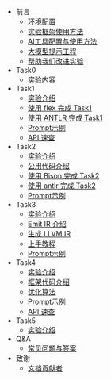 <!-- _sidebar.md -->

* 前言
  * [环境配置](introduction/environment.md)
  * [实验框架使用方法](introduction/howtouse.md)
  <!-- * [在线评测系统使用方法](introduction/autograder.md) -->
  * [AI工具配置与使用方法](introduction/aitools.md)
  * [大模型提示工程](introduction/prompt.md)
  * [帮助我们改进实验](introduction/helptoimprove.md)
* Task0
  * [实验内容](task0_doc/task0.md)
* Task1
  * [实验介绍](task1_doc/overview.md)
  * [使用 flex 完成 Task1](task1_doc/flex.md)
  * [使用 ANTLR 完成 Task1](task1_doc/antlr.md)
  * [Prompt示例](task1_doc/prompt.md)
  * [API 速查](task1_doc/apidoc.md)
* Task2
  * [实验介绍](task2_doc/overview.md)
  * [公用代码介绍](task2_doc/share.md)
  * [使用 Bison 完成 Task2](task2_doc/bison.md)
  * [使用 antlr 完成 Task2](task2_doc/antlr.md)
  * [Prompt示例](task2_doc/prompt.md)
* Task3
  * [实验介绍](task3_doc/overview.md)
  * [Emit IR 介绍](task3_doc/code.md)
  * [生成 LLVM IR](task3_doc/ir.md)
  * [上手教程](task3_doc/start.md)
  * [Prompt示例](task3_doc/prompt.md)
* Task4
  * [实验介绍](task4_doc/overview.md)
  * [框架代码介绍](task4_doc/framework.md)
  * [优化算法](task4_doc/optimizations.md)
  * [Prompt示例](task4_doc/prompt.md)
  * [API 速查](task4_doc/apidoc.md)
* Task5
  * [实验介绍](task5_doc/overview.md)
* Q&A
  * [常见问题与答案](QA.md)
* 致谢
  * [文档贡献者](contributors.md)
